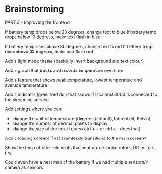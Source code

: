 # Brainstorming

PART 3 - Improving the frontend

If battery temp drops below 20 degrees, change text to blue
If battery temp drops below 10 degrees, make text flash in blue

If battery temp rises above 80 degrees, change text to red
If battery temp rises above 90 degrees, make text flash red

Add a light mode theme (basically invert background and text colour)

Add a graph that tracks and records temperature over time

Add a feature that shows peak temperature, lowest temperature and average temperature

Add a indicator (green/red dot) that shows if localhost:3000 is connected to the streaming service

Add settings where you can:
- change the unit of temperature (degrees (default), fahrenheit, Kelvin)
- change the number of decimal points to display
- change the size of the font (I guess ctrl + + or ctrl + - does that)

Add a loading screen? That seamlessly transitions to the main screen?

Show the temp of other elements that heat up, i.e. brake rotors, DC motors, tire

Could even have a heat map of the battery if we had multiple sensors/ir camera as sensors
